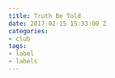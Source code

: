 ```yaml
---
title: Truth Be Told
date: 2017-02-15 15:33:00 Z
categories:
- club
tags:
- label
- labels
---
```


